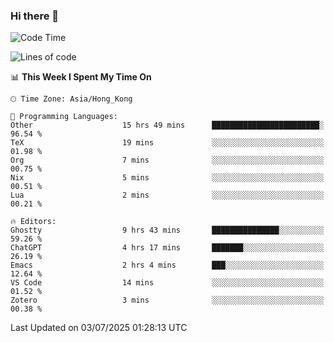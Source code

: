 ### Hi there 👋

<!--
**nicehiro/nicehiro** is a ✨ _special_ ✨ repository because its `README.md` (this file) appears on your GitHub profile.

Here are some ideas to get you started:

- 🔭 I’m currently working on ...
- 🌱 I’m currently learning ...
- 👯 I’m looking to collaborate on ...
- 🤔 I’m looking for help with ...
- 💬 Ask me about ...
- 📫 How to reach me: ...
- 😄 Pronouns: ...
- ⚡ Fun fact: ...
-->

<!--START_SECTION:waka-->
![Code Time](http://img.shields.io/badge/Code%20Time-768%20hrs%2016%20mins-blue)

![Lines of code](https://img.shields.io/badge/From%20Hello%20World%20I%27ve%20Written-1.7%20million%20lines%20of%20code-blue)

📊 **This Week I Spent My Time On** 

```text
🕑︎ Time Zone: Asia/Hong_Kong

💬 Programming Languages: 
Other                    15 hrs 49 mins      ████████████████████████░   96.54 % 
TeX                      19 mins             ░░░░░░░░░░░░░░░░░░░░░░░░░   01.98 % 
Org                      7 mins              ░░░░░░░░░░░░░░░░░░░░░░░░░   00.75 % 
Nix                      5 mins              ░░░░░░░░░░░░░░░░░░░░░░░░░   00.51 % 
Lua                      2 mins              ░░░░░░░░░░░░░░░░░░░░░░░░░   00.21 % 

🔥 Editors: 
Ghostty                  9 hrs 43 mins       ███████████████░░░░░░░░░░   59.26 % 
ChatGPT                  4 hrs 17 mins       ███████░░░░░░░░░░░░░░░░░░   26.19 % 
Emacs                    2 hrs 4 mins        ███░░░░░░░░░░░░░░░░░░░░░░   12.64 % 
VS Code                  14 mins             ░░░░░░░░░░░░░░░░░░░░░░░░░   01.52 % 
Zotero                   3 mins              ░░░░░░░░░░░░░░░░░░░░░░░░░   00.38 % 
```


 Last Updated on 03/07/2025 01:28:13 UTC
<!--END_SECTION:waka-->
